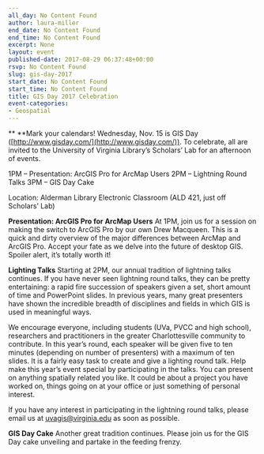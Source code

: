 ```yaml
---
all_day: No Content Found
author: laura-miller
end_date: No Content Found
end_time: No Content Found
excerpt: None
layout: event
published-date: 2017-08-29 06:37:48+00:00
rsvp: No Content Found
slug: gis-day-2017
start_date: No Content Found
start_time: No Content Found
title: GIS Day 2017 Celebration
event-categories:
- Geospatial
---
```













** **Mark your calendars! Wednesday, Nov. 15 is GIS Day ([http://www.gisday.com/](http://www.gisday.com/)). To celebrate, all are invited to the University of Virginia Library’s Scholars’ Lab for an afternoon of events.

1PM – Presentation: ArcGIS Pro for ArcMap Users
2PM – Lightning Round Talks
3PM – GIS Day Cake

Location: Alderman Library Electronic Classroom (ALD 421, just off Scholars’ Lab)

**Presentation: ArcGIS Pro for ArcMap Users**
At 1PM, join us for a session on making the switch to ArcGIS Pro by our own Drew Macqueen. This is a quick and dirty overview of the major differences between ArcMap and ArcGIS Pro. Accept your fate as we delve into the future of desktop GIS. Spoiler alert, it’s totally worth it!

**Lighting Talks**
Starting at 2PM, our annual tradition of lightning talks continues. If you have never seen lightning round talks, they can be pretty entertaining: a rapid fire succession of speakers given a set, short amount of time and PowerPoint slides. In previous years, many great presenters have shown the incredible breadth of disciplines and fields in which GIS is used in meaningful ways.

We encourage everyone, including students (UVa, PVCC and high school), researchers and practitioners in the greater Charlottesville community to contribute. In this year’s round, each speaker will be given five to ten minutes (depending on number of presenters) with a maximum of ten slides. It is a fairly easy task to create and give a lighting round talk. Help make this year’s event special by participating in the talks. You can present on anything spatially related you like. It could be about a project you have worked on, things going on at your office or just something of personal interest.

If you have any interest in participating in the lightning round talks, please email us at uvagis@virginia.edu as soon as possible.

**GIS Day Cake**
Another great tradition continues. Please join us for the GIS Day cake unveiling and partake in the feeding frenzy.













